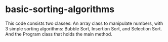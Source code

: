 # basic-sorting-algorithms
This code consists two classes: An array class to manipulate numbers, with 3 simple sorting algorithms: Bubble Sort, Insertion Sort, and Selection Sort. And the Program class that holds the main method.
